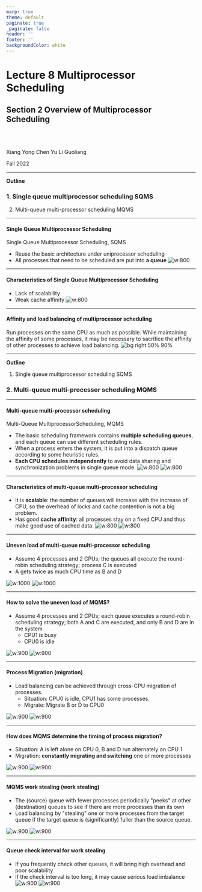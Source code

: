 ```yaml
---
marp: true
theme: default
paginate: true
_paginate: false
header: ''
footer: ''
backgroundColor: white
---
```


<!-- theme: gaia -->
<!-- _class: lead -->

# Lecture 8 Multiprocessor Scheduling

## Section 2 Overview of Multiprocessor Scheduling


<br>
<br>

Xiang Yong Chen Yu Li Guoliang

Fall 2022

---

**Outline**

### 1. Single queue multiprocessor scheduling SQMS
2. Multi-queue multi-processor scheduling MQMS

---

#### Single Queue Multiprocessor Scheduling
Single Queue Multiprocessor Scheduling, SQMS
- Reuse the basic architecture under uniprocessor scheduling
- All processes that need to be scheduled are put into **a queue**
![w:800](figs/sqms.png)


---
#### Characteristics of Single Queue Multiprocessor Scheduling
- Lack of scalability
- Weak cache affinity
![w:800](figs/sqms.png)

---
#### Affinity and load balancing of multiprocessor scheduling
Run processes on the same CPU as much as possible. While maintaining the affinity of some processes, it may be necessary to sacrifice the affinity of other processes to achieve load balancing.
![bg right:50% 90%](figs/sqms-cache-affinity.png)

---

**Outline**

1. Single queue multiprocessor scheduling SQMS
### 2. Multi-queue multi-processor scheduling MQMS

---

#### Multi-queue multi-processor scheduling
Multi-Queue MultiprocessorScheduling, MQMS
- The basic scheduling framework contains **multiple scheduling queues**, and each queue can use different scheduling rules.
- When a process enters the system, it is put into a dispatch queue according to some heuristic rules.
- **Each CPU schedules independently** to avoid data sharing and synchronization problems in single queue mode.
![w:800](figs/multi-queue.png)
![w:800](figs/mqms.png)

---
#### Characteristics of multi-queue multi-processor scheduling
- It is **scalable**: the number of queues will increase with the increase of CPU, so the overhead of locks and cache contention is not a big problem.
- Has good **cache affinity**: all processes stay on a fixed CPU and thus make good use of cached data.
![w:800](figs/multi-queue.png)
![w:800](figs/mqms.png)


---
#### Uneven load of multi-queue multi-processor scheduling
- Assume 4 processes and 2 CPUs; the queues all execute the round-robin scheduling strategy; process C is executed
- A gets twice as much CPU time as B and D

![w:1000](figs/mqms-problem-1.png)
![w:1000](figs/mqms-problem-2.png)


---

#### How to solve the uneven load of MQMS?

- Assume 4 processes and 2 CPUs; each queue executes a round-robin scheduling strategy; both A and C are executed, and only B and D are in the system
   - CPU1 is busy
   - CPU0 is idle

![w:900](figs/mqms-problem-3.png)
![w:900](figs/mqms-problem-4.png)



---
#### Process Migration (migration)
- Load balancing can be achieved through cross-CPU migration of processes.
   - Situation: CPU0 is idle, CPU1 has some processes.
   - Migrate: Migrate B or D to CPU0

![w:900](figs/mqms-problem-3.png)
![w:900](figs/mqms-problem-4.png)



---
#### How does MQMS determine the timing of process migration?

- Situation: A is left alone on CPU 0, B and D run alternately on CPU 1
- Migration: **constantly migrating and switching** one or more processes

![w:900](figs/mqms-problem-5.png)
![w:900](figs/mqms-problem-6.png)



---
<style scoped>
{
  font-size: 32px
}
</style>

#### MQMS work stealing (work stealing)
- The (source) queue with fewer processes periodically "peeks" at other (destination) queues to see if there are more processes than its own
- Load balancing by "stealing" one or more processes from the target queue if the target queue is (significantly) fuller than the source queue.


![w:900](figs/mqms-problem-5.png)
![w:900](figs/mqms-problem-6.png)

---
#### Queue check interval for work stealing
- If you frequently check other queues, it will bring high overhead and poor scalability
- If the check interval is too long, it may cause serious load imbalance
![w:900](figs/mqms-problem-5.png)
![w:900](figs/mqms-problem-6.png)